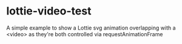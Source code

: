 # lottie-video-test
A simple example to show a Lottie svg animation overlapping with a &lt;video> as they're both controlled via requestAnimationFrame
